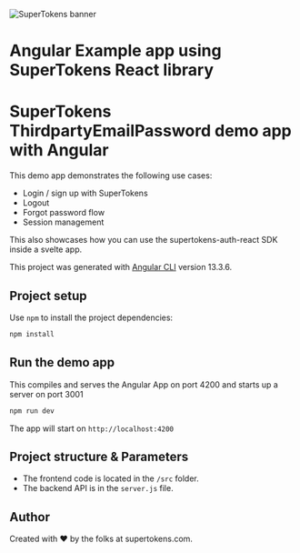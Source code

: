 ![SuperTokens banner](https://raw.githubusercontent.com/supertokens/supertokens-logo/master/images/Artboard%20%E2%80%93%2027%402x.png)

# Angular Example app using SuperTokens React library

# SuperTokens ThirdpartyEmailPassword demo app with Angular

This demo app demonstrates the following use cases:

-   Login / sign up with SuperTokens
-   Logout
-   Forgot password flow
-   Session management

This also showcases how you can use the supertokens-auth-react SDK inside a svelte app.

This project was generated with [Angular CLI](https://github.com/angular/angular-cli) version 13.3.6.

## Project setup

Use `npm` to install the project dependencies:

```bash
npm install
```

## Run the demo app

This compiles and serves the Angular App on port 4200 and starts up a server on port 3001

```bash
npm run dev
```

The app will start on `http://localhost:4200`

## Project structure & Parameters

-   The frontend code is located in the `/src` folder.
-   The backend API is in the `server.js` file.

## Author

Created with :heart: by the folks at supertokens.com.
